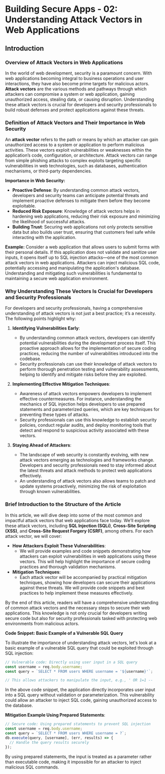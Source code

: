 # Building Secure Apps - 02: Understanding Attack Vectors in Web Applications

## Introduction

### Overview of Attack Vectors in Web Applications

In the world of web development, security is a paramount concern. With web applications becoming integral to business operations and user interactions, they have also become prime targets for malicious actors. **Attack vectors** are the various methods and pathways through which attackers can compromise a system or web application, gaining unauthorized access, stealing data, or causing disruption. Understanding these attack vectors is crucial for developers and security professionals to build robust defenses and protect applications against these threats.

### Definition of Attack Vectors and Their Importance in Web Security

An **attack vector** refers to the path or means by which an attacker can gain unauthorized access to a system or application to perform malicious activities. These vectors exploit vulnerabilities or weaknesses within the application’s code, configuration, or architecture. Attack vectors can range from simple phishing attacks to complex exploits targeting specific vulnerabilities in web technologies, such as databases, authentication mechanisms, or third-party dependencies.

**Importance in Web Security:**

- **Proactive Defense**: By understanding common attack vectors, developers and security teams can anticipate potential threats and implement proactive defenses to mitigate them before they become exploitable.
- **Reduced Risk Exposure**: Knowledge of attack vectors helps in hardening web applications, reducing their risk exposure and minimizing the likelihood of successful attacks.
- **Building Trust**: Securing web applications not only protects sensitive data but also builds user trust, ensuring that customers feel safe while interacting with the application.

**Example:** Consider a web application that allows users to submit forms with their personal details. If this application does not validate and sanitize user inputs, it opens itself up to SQL injection attacks—one of the most common attack vectors in web applications. Attackers can inject malicious SQL code, potentially accessing and manipulating the application's database. Understanding and mitigating such vulnerabilities is fundamental to maintaining a secure web application environment.

### Why Understanding These Vectors Is Crucial for Developers and Security Professionals

For developers and security professionals, having a comprehensive understanding of attack vectors is not just a best practice; it’s a necessity. The following points highlight why:

1. **Identifying Vulnerabilities Early**:

   - By understanding common attack vectors, developers can identify potential vulnerabilities during the development process itself. This proactive approach allows for the implementation of secure coding practices, reducing the number of vulnerabilities introduced into the codebase.
   - Security professionals can use their knowledge of attack vectors to perform thorough penetration testing and vulnerability assessments, helping to identify and mitigate risks before they are exploited.

2. **Implementing Effective Mitigation Techniques**:

   - Awareness of attack vectors empowers developers to implement effective countermeasures. For instance, understanding the mechanics of SQL injection helps developers to use prepared statements and parameterized queries, which are key techniques for preventing these types of attacks.
   - Security professionals can use this knowledge to establish security policies, conduct regular audits, and deploy monitoring tools that detect and respond to suspicious activity associated with these vectors.

3. **Staying Ahead of Attackers**:

   - The landscape of web security is constantly evolving, with new attack vectors emerging as technologies and frameworks change. Developers and security professionals need to stay informed about the latest threats and attack methods to protect web applications effectively.
   - An understanding of attack vectors also allows teams to patch and update systems proactively, minimizing the risk of exploitation through known vulnerabilities.

### Brief Introduction to the Structure of the Article

In this article, we will dive deep into some of the most common and impactful attack vectors that web applications face today. We’ll explore these attack vectors, including **SQL Injection (SQLi)**, **Cross-Site Scripting (XSS)**, and **Cross-Site Request Forgery (CSRF)**, among others. For each attack vector, we will cover:

- **How Attackers Exploit These Vulnerabilities**:
  - We will provide examples and code snippets demonstrating how attackers can exploit vulnerabilities in web applications using these vectors. This will help highlight the importance of secure coding practices and thorough validation mechanisms.
- **Mitigation Techniques**:
  - Each attack vector will be accompanied by practical mitigation techniques, showing how developers can secure their applications against these threats. We will provide code snippets and best practices to help implement these measures effectively.

By the end of this article, readers will have a comprehensive understanding of common attack vectors and the necessary steps to secure their web applications. This knowledge is not only crucial for developers writing secure code but also for security professionals tasked with protecting web environments from malicious actors.

**Code Snippet: Basic Example of a Vulnerable SQL Query**

To illustrate the importance of understanding attack vectors, let's look at a basic example of a vulnerable SQL query that could be exploited through SQL injection:

```javascript
// Vulnerable code: Directly using user input in a SQL query
const username = req.body.username;
const query = `SELECT * FROM users WHERE username = '${username}'`;

// This allows attackers to manipulate the input, e.g., ' OR 1=1 --
```

In the above code snippet, the application directly incorporates user input into a SQL query without validation or parameterization. This vulnerability could allow an attacker to inject SQL code, gaining unauthorized access to the database.

**Mitigation Example Using Prepared Statements**:

```javascript
// Secure code: Using prepared statements to prevent SQL injection
const username = req.body.username;
const query = `SELECT * FROM users WHERE username = ?`;
db.execute(query, [username], (err, results) => {
  // Handle the query results securely
});
```

By using prepared statements, the input is treated as a parameter rather than executable code, making it impossible for an attacker to inject malicious SQL commands.
